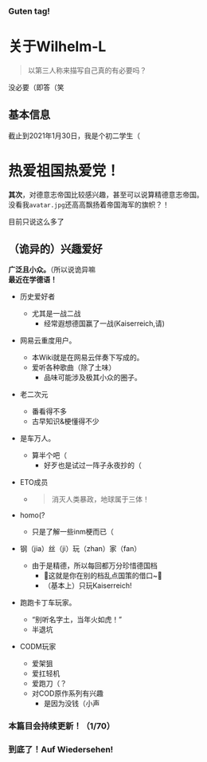 ### Guten tag!
# 关于Wilhelm-L
>以第三人称来描写自己真的有必要吗？

没必要（即答（笑  

## 基本信息
截止到2021年1月30日，我是个初二学生（   

# 热爱祖国热爱党！

**其次**，对德意志帝国比较感兴趣，甚至可以说算精德意志帝国。  
没看我```avatar.jpg```还高高飘扬着帝国海军的旗帜？！   

目前只说这么多了
## （诡异的）兴趣爱好
**广泛且小众。**（所以说诡异嘛  
**最近在学德语！**
- 历史爱好者
  - 尤其是一战二战
    - 经常遐想德国赢了一战(Kaiserreich,请)
  
- 网易云重度用户。
  - 本Wiki就是在网易云伴奏下写成的。
  - 爱听各种歌曲（除了土味）
    - 品味可能涉及极其小众的圈子。
- 老二次元
  - 番看得不多
  - 古早知识&梗懂得不少
- 是车万人。
  - 算半个吧（
    - 好歹也是试过一阵子永夜抄的（
- ETO成员
  - >消灭人类暴政，地球属于三体！
- homo(?
  - 只是了解一些inm梗而已（
- 钢（jia）丝（ji）玩（zhan）家（fan）
  - 由于是精德，所以每回都万分珍惜德国档
    - 🎵这就是你在别的档乱点国策的借口~🎵
    - （基本上）只玩Kaiserreich!
- 跑跑卡丁车玩家。
  - “别听名字土，当年火如虎！”
  - 半退坑
- CODM玩家
  - 爱架狙
  - 爱扛轻机
  - 爱跑刀（？
  - 对COD原作系列有兴趣
    - 是因为没钱（小声  
### 本篇目会持续更新！（1/70）
### 到底了！Auf Wiedersehen!